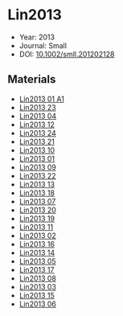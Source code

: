 <a name="article" />

# Lin2013

* Year: 2013
* Journal: Small
* DOI: <a href="https://doi.org/10.1002/smll.201202128">10.1002/smll.201202128</a>

## Materials
* [Lin2013 01 A1](nanowiki31.md)
* [Lin2013 23](nanowiki470.md)
* [Lin2013 04](nanowiki451.md)
* [Lin2013 12](nanowiki459.md)
* [Lin2013 24](nanowiki471.md)
* [Lin2013 21](nanowiki468.md)
* [Lin2013 10](nanowiki457.md)
* [Lin2013 01](nanowiki448.md)
* [Lin2013 09](nanowiki456.md)
* [Lin2013 22](nanowiki469.md)
* [Lin2013 13](nanowiki460.md)
* [Lin2013 18](nanowiki465.md)
* [Lin2013 07](nanowiki454.md)
* [Lin2013 20](nanowiki467.md)
* [Lin2013 19](nanowiki466.md)
* [Lin2013 11](nanowiki458.md)
* [Lin2013 02](nanowiki449.md)
* [Lin2013 16](nanowiki463.md)
* [Lin2013 14](nanowiki461.md)
* [Lin2013 05](nanowiki452.md)
* [Lin2013 17](nanowiki464.md)
* [Lin2013 08](nanowiki455.md)
* [Lin2013 03](nanowiki450.md)
* [Lin2013 15](nanowiki462.md)
* [Lin2013 06](nanowiki453.md)
